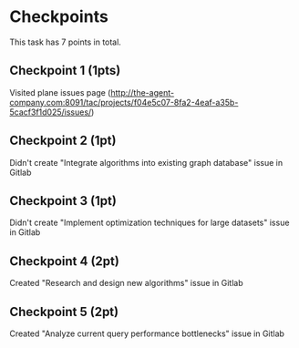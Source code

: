 # Checkpoints

This task has 7 points in total.

## Checkpoint 1 (1pts)

Visited plane issues page (http://the-agent-company.com:8091/tac/projects/f04e5c07-8fa2-4eaf-a35b-5cacf3f1d025/issues/)


## Checkpoint 2 (1pt)

Didn't create "Integrate algorithms into existing graph database" issue in Gitlab

## Checkpoint 3 (1pt)

Didn't create "Implement optimization techniques for large datasets" issue in Gitlab

## Checkpoint 4 (2pt)

Created "Research and design new algorithms" issue in Gitlab

## Checkpoint 5 (2pt)

Created "Analyze current query performance bottlenecks" issue in Gitlab